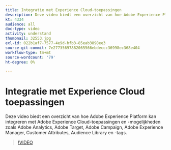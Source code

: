 ```yaml
---
title: Integratie met Experience Cloud-toepassingen
description: Deze video biedt een overzicht van hoe Adobe Experience Platform kan integreren met Experience Cloud toepassingen en mogelijkheden zoals Adobe Analytics, Adobe Target, Adobe Campaign, Adobe Experience Manager, Customer Attributes, Audience Library en tags.
kt: 4334
audience: all
doc-type: video
activity: understand
thumbnail: 32553.jpg
exl-id: 022b1af7-7577-4e9d-bfb3-85eab3898ee3
source-git-commit: 7e27735697882065566ebdeccc36998ec368e404
workflow-type: tm+mt
source-wordcount: '79'
ht-degree: 0%

---
```


# Integratie met Experience Cloud toepassingen

Deze video biedt een overzicht van hoe Adobe Experience Platform kan integreren met Adobe Experience Cloud-toepassingen en -mogelijkheden zoals Adobe Analytics, Adobe Target, Adobe Campaign, Adobe Experience Manager, Customer Attributes, Audience Library en -tags.

>[!VIDEO](https://video.tv.adobe.com/v/32553?quality=12&learn=on)
